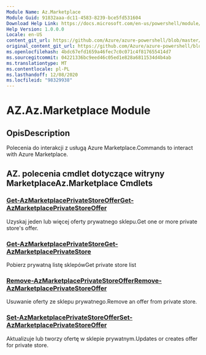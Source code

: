 ```yaml
---
Module Name: Az.Marketplace
Module Guid: 91832aaa-dc11-4583-8239-bce5fd531604
Download Help Link: https://docs.microsoft.com/en-us/powershell/module/az.marketplace
Help Version: 1.0.0.0
Locale: en-US
content_git_url: https://github.com/Azure/azure-powershell/blob/master/src/Marketplace/Marketplace/help/Az.Marketplace.md
original_content_git_url: https://github.com/Azure/azure-powershell/blob/master/src/Marketplace/Marketplace/help/Az.Marketplace.md
ms.openlocfilehash: 4bdc67efd1659a46fec7c0c071c4f817655414d7
ms.sourcegitcommit: 04221336bc9eed46c05ed1e828a6811534d4b4ab
ms.translationtype: MT
ms.contentlocale: pl-PL
ms.lasthandoff: 12/08/2020
ms.locfileid: "98329938"
---
```

# <span data-ttu-id="49567-101">AZ.</span><span class="sxs-lookup"><span data-stu-id="49567-101">Az.Marketplace Module</span></span>
## <span data-ttu-id="49567-102">Opis</span><span class="sxs-lookup"><span data-stu-id="49567-102">Description</span></span>
<span data-ttu-id="49567-103">Polecenia do interakcji z usługą Azure Marketplace.</span><span class="sxs-lookup"><span data-stu-id="49567-103">Commands to interact with Azure Marketplace.</span></span>

## <span data-ttu-id="49567-104">AZ. polecenia cmdlet dotyczące witryny Marketplace</span><span class="sxs-lookup"><span data-stu-id="49567-104">Az.Marketplace Cmdlets</span></span>
### [<span data-ttu-id="49567-105">Get-AzMarketplacePrivateStoreOffer</span><span class="sxs-lookup"><span data-stu-id="49567-105">Get-AzMarketplacePrivateStoreOffer</span></span>](Get-AzMarketplacePrivateStoreOffer.md)
<span data-ttu-id="49567-106">Uzyskaj jeden lub więcej oferty prywatnego sklepu.</span><span class="sxs-lookup"><span data-stu-id="49567-106">Get one or more private store's offer.</span></span>

### [<span data-ttu-id="49567-107">Get-AzMarketplacePrivateStore</span><span class="sxs-lookup"><span data-stu-id="49567-107">Get-AzMarketplacePrivateStore</span></span>](Get-AzMarketplacePrivateStore.md)
<span data-ttu-id="49567-108">Pobierz prywatną listę sklepów</span><span class="sxs-lookup"><span data-stu-id="49567-108">Get private store list</span></span>

### [<span data-ttu-id="49567-109">Remove-AzMarketplacePrivateStoreOffer</span><span class="sxs-lookup"><span data-stu-id="49567-109">Remove-AzMarketplacePrivateStoreOffer</span></span>](Remove-AzMarketplacePrivateStoreOffer.md)
<span data-ttu-id="49567-110">Usuwanie oferty ze sklepu prywatnego.</span><span class="sxs-lookup"><span data-stu-id="49567-110">Remove an offer from private store.</span></span>

### [<span data-ttu-id="49567-111">Set-AzMarketplacePrivateStoreOffer</span><span class="sxs-lookup"><span data-stu-id="49567-111">Set-AzMarketplacePrivateStoreOffer</span></span>](Set-AzMarketplacePrivateStoreOffer.md)
<span data-ttu-id="49567-112">Aktualizuje lub tworzy ofertę w sklepie prywatnym.</span><span class="sxs-lookup"><span data-stu-id="49567-112">Updates or creates offer for private store.</span></span>

